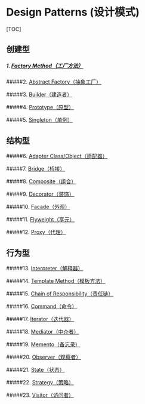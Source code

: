 # Design Patterns (设计模式)

 [TOC]

## 创建型

##### 1. <a href="">Factory Method（工厂方法）</a>

#####2. <a href="">Abstract Factory（抽象工厂）</a>

#####3. <a href="">Builder（建造者）</a>

#####4. <a href="">Prototype（原型）</a>

#####5. <a href="">Singleton（单例）</a>

## 结构型

#####6. <a href="">Adapter Class/Object（适配器）</a>

#####7. <a href="">Bridge（桥接）</a>

#####8. <a href="">Composite（组合）</a>

#####9. <a href="">Decorator（装饰）</a>

#####10. <a href="">Facade（外观）</a>

#####11. <a href="">Flyweight（享元）</a>

#####12. <a href="">Proxy（代理）</a>

## 行为型

#####13. <a href="">Interpreter（解释器）</a>

#####14. <a href="">Template Method（模板方法）</a>

#####15. <a href="">Chain of Responsibility（责任链）</a>

#####16. <a href="">Command（命令）</a>

#####17. <a href="">Iterator（迭代器）</a>

#####18. <a href="">Mediator（中介者）</a>

#####19. <a href="">Memento（备忘录）</a>

#####20. <a href="">Observer（观察者）</a>

#####21. <a href="">State（状态）</a>

#####22. <a href="">Strategy（策略）</a>

#####23. <a href="">Visitor（访问者）</a>